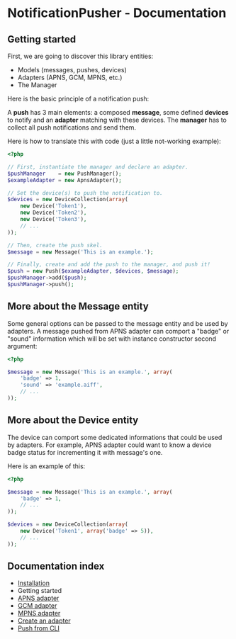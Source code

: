 # NotificationPusher - Documentation

## Getting started

First, we are going to discover this library entities:

* Models (messages, pushes, devices)
* Adapters (APNS, GCM, MPNS, etc.)
* The Manager

Here is the basic principle of a notification push:

A **push** has 3 main elements: a composed **message**, some defined **devices** to notify
and an **adapter** matching with these devices.
The **manager** has to collect all push notifications and send them.

Here is how to translate this with code (just a little not-working example):

``` php
<?php

// First, instantiate the manager and declare an adapter.
$pushManager    = new PushManager();
$exampleAdapter = new ApnsAdapter();

// Set the device(s) to push the notification to.
$devices = new DeviceCollection(array(
    new Device('Token1'),
    new Device('Token2'),
    new Device('Token3'),
    // ...
));

// Then, create the push skel.
$message = new Message('This is an example.');

// Finally, create and add the push to the manager, and push it!
$push = new Push($exampleAdapter, $devices, $message);
$pushManager->add($push);
$pushManager->push();
```

## More about the Message entity

Some general options can be passed to the message entity and be used by adapters.
A message pushed from APNS adapter can comport a "badge" or "sound" information which will be set with
instance constructor second argument:

``` php
<?php

$message = new Message('This is an example.', array(
    'badge' => 1,
    'sound' => 'example.aiff',
    // ...
));
```

## More about the Device entity

The device can comport some dedicated informations that could be used by adapters.
For example, APNS adapter could want to know a device badge status for incrementing it with message's one.

Here is an example of this:

``` php
<?php

$message = new Message('This is an example.', array(
    'badge' => 1,
    // ...
));

$devices = new DeviceCollection(array(
    new Device('Token1', array('badge' => 5)),
    // ...
));
```

## Documentation index

* [Installation](https://github.com/Ph3nol/NotificationPusher/blob/master/doc/installation.md)
* Getting started
* [APNS adapter](https://github.com/Ph3nol/NotificationPusher/blob/master/doc/apns-adapter.md)
* [GCM adapter](https://github.com/Ph3nol/NotificationPusher/blob/master/doc/gcm-adapter.md)
* [MPNS adapter](https://github.com/Ph3nol/NotificationPusher/blob/master/doc/mpns-adapter.md)
* [Create an adapter](https://github.com/Ph3nol/NotificationPusher/blob/master/doc/create-an-adapter.md)
* [Push from CLI](https://github.com/Ph3nol/NotificationPusher/blob/master/doc/push-from-cli.md)
